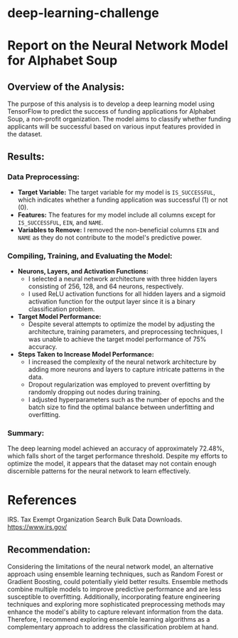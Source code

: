 # deep-learning-challenge

# Report on the Neural Network Model for Alphabet Soup

## Overview of the Analysis:
The purpose of this analysis is to develop a deep learning model using TensorFlow to predict the success of funding applications for Alphabet Soup, a non-profit organization. The model aims to classify whether funding applicants will be successful based on various input features provided in the dataset.

## Results:

### Data Preprocessing:
- **Target Variable:** The target variable for my model is `IS_SUCCESSFUL`, which indicates whether a funding application was successful (1) or not (0).
- **Features:** The features for my model include all columns except for `IS_SUCCESSFUL`, `EIN`, and `NAME`.
- **Variables to Remove:** I removed the non-beneficial columns `EIN` and `NAME` as they do not contribute to the model's predictive power.

### Compiling, Training, and Evaluating the Model:
- **Neurons, Layers, and Activation Functions:** 
  - I selected a neural network architecture with three hidden layers consisting of 256, 128, and 64 neurons, respectively.
  - I used ReLU activation functions for all hidden layers and a sigmoid activation function for the output layer since it is a binary classification problem.
- **Target Model Performance:**
  - Despite several attempts to optimize the model by adjusting the architecture, training parameters, and preprocessing techniques, I was unable to achieve the target model performance of 75% accuracy.
- **Steps Taken to Increase Model Performance:**
  - I increased the complexity of the neural network architecture by adding more neurons and layers to capture intricate patterns in the data.
  - Dropout regularization was employed to prevent overfitting by randomly dropping out nodes during training.
  - I adjusted hyperparameters such as the number of epochs and the batch size to find the optimal balance between underfitting and overfitting.

### Summary:
The deep learning model achieved an accuracy of approximately 72.48%, which falls short of the target performance threshold. Despite my efforts to optimize the model, it appears that the dataset may not contain enough discernible patterns for the neural network to learn effectively. 


# References
IRS. Tax Exempt Organization Search Bulk Data Downloads. https://www.irs.gov/
## Recommendation:
Considering the limitations of the neural network model, an alternative approach using ensemble learning techniques, such as Random Forest or Gradient Boosting, could potentially yield better results. Ensemble methods combine multiple models to improve predictive performance and are less susceptible to overfitting. Additionally, incorporating feature engineering techniques and exploring more sophisticated preprocessing methods may enhance the model's ability to capture relevant information from the data. Therefore, I recommend exploring ensemble learning algorithms as a complementary approach to address the classification problem at hand.
